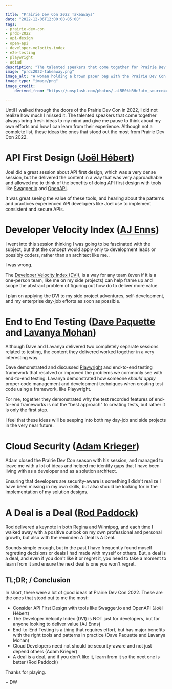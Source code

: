 ```yaml
---

title: "Prairie Dev Con 2022 Takeaways"
date: "2022-12-06T12:00:00-05:00"
tags:
- prairie-dev-con
- prdc-2022
- api-design
- open-api
- developer-velocity-index
- e2e-testing
- playwright
- adiad
description: "The talented speakers that come together for Prairie Dev Con always bring fresh ideas to my mind and give me pause to think about my own efforts and how I can learn from their experience. Although not a complete list, these ideas the ones that stood out the most from Prairie Dev Con 2022."
image: "prdc2022-takeaway.png"
image_alt: "A woman holding a brown paper bag with the Prairie Dev Con logo on it , seemingly handing it to someone on the other side who is not visible in the photo."
image_type: "image/png"
image_credit:
    derived_from: "https://unsplash.com/photos/-aL5R0kbRHc?utm_source=unsplash&utm_medium=referral&utm_content=creditShareLink"

---
```


[1]: https://swagger.io
[2]: https://www.openapis.org
[3]: https://azure.microsoft.com/en-us/solutions/developer-velocity/
[4]: https://playwright.dev
[5]: https://www.linkedin.com/in/joelhebert/
[6]: https://www.linkedin.com/in/ajenns/
[7]: https://www.davepaquette.com
[8]: https://www.linkedin.com/in/lavanya-mohan/
[9]: https://www.linkedin.com/in/adam-krieger-7a087048/
[10]: https://www.rodpaddock.com

Until I walked through the doors of the Prairie Dev Con in 2022, I did not realize how much I missed it. The talented speakers that come together always bring fresh ideas to my mind and give me pause to think about my own efforts and how I can learn from their experience. Although not a complete list, these ideas the ones that stood out the most from Prairie Dev Con 2022.  

# API First Design ([Joël Hébert][5])  

Joel did a great session about API first design, which was a very dense session, but he delivered the content in a way that was very approachable and allowed me to think of the benefits of doing API first design with tools like [Swagger.io][1] and [OpenAPI][2].  

It was great seeing the value of these tools, and hearing about the patterns and practices experienced API developers like Joel use to implement consistent and secure APIs.  

# Developer Velocity Index ([AJ Enns][6]) 

I went into this session thinking I was going to be fascinated with the subject, but that the concept would apply only to development leads or possibly coders, rather than an architect like me.. 

I was wrong.  

The [Developer Velocity Index (DVI)][3], is a way for any team (even if it is a one-person team, like me on my side projects) can help frame up and scope the abstract problem of figuring out how do to deliver more value.  

I plan on applying the DVI to my side project adventures, self-development, and my enterprise day-job efforts as soon as possible.  

# End to End Testing ([Dave Paquette][7] and [Lavanya Mohan][8])  

Although Dave and Lavanya delivered two completely separate sessions related to testing, the content they delivered worked together in a very interesting way.   

Dave demonstrated and discussed [Playwright][4] and end-to-end testing framework that resolved or improved the problems we commonly see with end-to-end testing. Lavanya demonstrated how someone _should apply_ proper code management and development techniques when creating test code using a framework, like Playwright.  

For me, together they demonstrated why the test recorded features of end-to-end frameworks is not the "best approach" to creating tests, but rather it is only the first step.   

I feel that these ideas will be seeping into both my day-job and side projects in the very near future. 

# Cloud Security ([Adam Krieger][9]) 

Adam closed the Prairie Dev Con season with his session, and managed to leave me with a lot of ideas and helped me identify gaps that I have been living with as a developer and as a solution architect. 

Ensuring that developers are security-aware is something I didn't realize I have been missing in my own skills, but also should be looking for in the implementation of my solution designs. 

# A Deal is a Deal ([Rod Paddock][10]) 

Rod delivered a keynote in both Regina and Winnipeg, and each time I walked away with a positive outlook on my own professional and personal growth, but also with the reminder: A Deal Is A Deal.  

Sounds simple enough, but in the past I have frequently found myself regretting decisions or deals I had made with myself or others. But, a deal is a deal, and even if you don't like it or regret it, you need to take a moment to learn from it and ensure the next deal is one you won't regret. 

## TL;DR; / Conclusion 

In short, there were a lot of good ideas at Prairie Dev Con 2022. These are the ones that stood out to me the most: 

- Consider API First Design with tools like Swagger.io and OpenAPI (Joël Hébert)
- The Developer Velocity Index (DVI) is NOT just for developers, but for anyone looking to deliver value (AJ Enns) 
- End-to-End Testing is a thing that requires effort, but has major benefits with the right tools and patterns in practice (Dave Paquette and Lavanya Mohan) 
- Cloud Developers need not should be security-aware and not just depend others (Adam Krieger) 
- A deal is a deal, and if you don't like it, learn from it so the next one is better (Rod Paddock) 

Thanks for playing. 

~ DW 